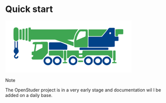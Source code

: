 # Quick start

<img src="images/UnderConstruction.svg" width="400px"></img>

> [!Note]
> The OpenStuder project is in a very early stage and documentation wil l be added on a daily base.
